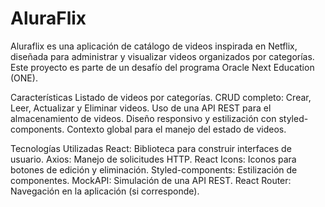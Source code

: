 # AluraFlix
Aluraflix es una aplicación de catálogo de videos inspirada en Netflix, diseñada para administrar y visualizar videos organizados por categorías. Este proyecto es parte de un desafío del programa Oracle Next Education (ONE).

Características
Listado de videos por categorías.
CRUD completo: Crear, Leer, Actualizar y Eliminar videos.
Uso de una API REST para el almacenamiento de videos.
Diseño responsivo y estilización con styled-components.
Contexto global para el manejo del estado de videos.

Tecnologías Utilizadas
React: Biblioteca para construir interfaces de usuario.
Axios: Manejo de solicitudes HTTP.
React Icons: Iconos para botones de edición y eliminación.
Styled-components: Estilización de componentes.
MockAPI: Simulación de una API REST.
React Router: Navegación en la aplicación (si corresponde).
